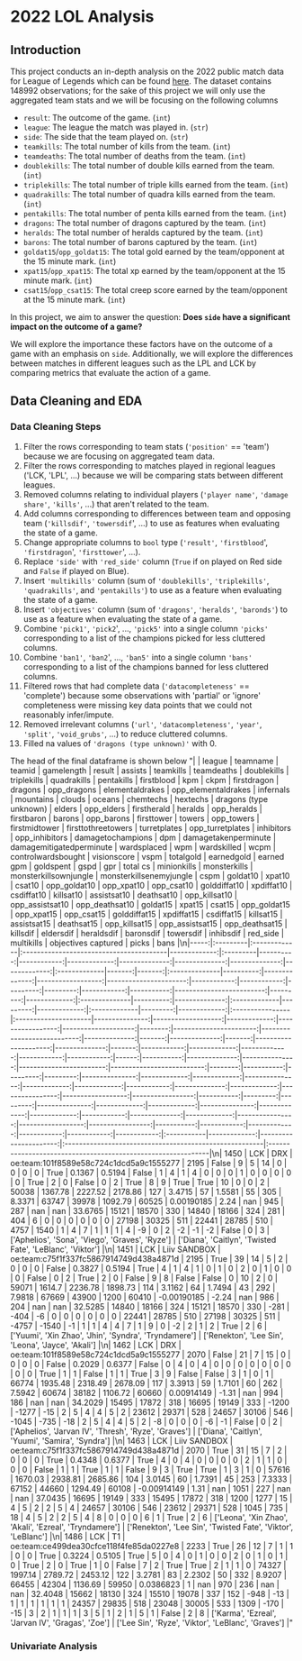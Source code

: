 # 2022 LOL Analysis

## Introduction

This project conducts an in-depth analysis on the 2022 public match data for League of Legends which can be found [here](https://oracleselixir.com/tools/downloads). The dataset contains 148992 observations; for the sake of this project we will only use the aggregated team stats and we will be focusing on the following columns

- `result`: The outcome of the game. (`int`)
- `league`: The league the match was played in. (`str`)
- `side`: The side that the team played on. (`str`)
- `teamkills`: The total number of kills from the team. (`int`)
- `teamdeaths`: The total number of deaths from the team. (`int`)
- `doublekills`: The total number of double kills earned from the team. (`int`)
- `triplekills`: The total number of triple kills earned from the team. (`int`)
- `quadrakills`: The total number of quadra kills earned from the team. (`int`)
- `pentakills`: The total number of penta kills earned from the team. (`int`)
- `dragons`: The total number of dragons captured by the team. (`int`)
- `heralds`: The total number of heralds captured by the team. (`int`)
- `barons`: The total number of barons captured by the team. (`int`)
- `goldat15`/`opp_goldat15`: The total gold earned by the team/opponent at the 15 minute mark. (`int`)
- `xpat15`/`opp_xpat15`: The total xp earned by the team/opponent at the 15 minute mark. (`int`)
- `csat15`/`opp_csat15`: The total creep score earned by the team/opponent at the 15 minute mark. (`int`)

In this project, we aim to answer the question: **Does `side` have a significant impact on the outcome of a game?**

We will explore the importance these factors have on the outcome of a game with an emphasis on `side`. Additionally, we will explore the differences between matches in different leagues such as the LPL and LCK by comparing metrics that evaluate the action of a game. 

## Data Cleaning and EDA

### Data Cleaning Steps

1. Filter the rows corresponding to team stats (`'position'` == 'team') because we are focusing on aggregated team data.
2. Filter the rows corresponding to matches played in regional leagues ('LCK, 'LPL', ...) because we will be comparing stats between different leagues.
3. Removed columns relating to individual players (`'player name'`, `'damage share'`, `'kills'`, ...) that aren't related to the team.
4. Add columns corresponding to differences between team and opposing team (`'killsdif'`, `'towersdif`', ...) to use as features when evaluating the state of a game.
5. Change appropriate columns to `bool` type (`'result'`, `'firstblood`', `'firstdragon`', `'firsttower`', ...).
6. Replace `'side'` with `'red_side'` column (`True` if on played on Red side and `False` if played on Blue).
7. Insert `'multikills'` column (sum of `'doublekills'`, `'triplekills'`, `'quadrakills'`, and `'pentakills'`) to use as a feature when evaluating the state of a game.
8. Insert `'objectives'` column (sum of `'dragons'`, `'heralds'`, `'baronds'`) to use as a feature when evaluating the state of a game.
9. Combine `'pick1'`, `'pick2`', ..., `'pick5'` into a single column `'picks'` corresponding to a list of the champions picked for less cluttered columns.
10. Combine `'ban1'`, `'ban2`', ..., `'ban5'` into a single column `'bans'` corresponding to a list of the champions banned for less cluttered columns.
11. Filtered rows that had complete data (`'datacompleteness'` == 'complete') because some observations with 'partial' or 'ignore' completeness were missing key data points that we could not reasonably infer/impute.
12. Removed irrelevant columns (`'url'`, `'datacompleteness'`, `'year'`, `'split'`, `'void_grubs'`, ...) to reduce cluttered columns.
13. Filled na values of `'dragons (type unknown)'` with 0.

The head of the final dataframe is shown below
"|      | league   | teamname     | teamid                                  |   gamelength | result   |   assists |   teamkills |   teamdeaths |   doublekills |   triplekills |   quadrakills |   pentakills | firstblood   |    kpm |   ckpm | firstdragon   |   dragons |   opp_dragons |   elementaldrakes |   opp_elementaldrakes |   infernals |   mountains |   clouds |   oceans |   chemtechs |   hextechs |   dragons (type unknown) |   elders |   opp_elders | firstherald   |   heralds |   opp_heralds | firstbaron   |   barons |   opp_barons | firsttower   |   towers |   opp_towers | firstmidtower   | firsttothreetowers   |   turretplates |   opp_turretplates |   inhibitors |   opp_inhibitors |   damagetochampions |     dpm |   damagetakenperminute |   damagemitigatedperminute |   wardsplaced |    wpm |   wardskilled |   wcpm |   controlwardsbought |   visionscore |   vspm |   totalgold |   earnedgold |   earned gpm |   goldspent |        gspd |   gpr |   total cs |   minionkills |   monsterkills |   monsterkillsownjungle |   monsterkillsenemyjungle |    cspm |   goldat10 |   xpat10 |   csat10 |   opp_goldat10 |   opp_xpat10 |   opp_csat10 |   golddiffat10 |   xpdiffat10 |   csdiffat10 |   killsat10 |   assistsat10 |   deathsat10 |   opp_killsat10 |   opp_assistsat10 |   opp_deathsat10 |   goldat15 |   xpat15 |   csat15 |   opp_goldat15 |   opp_xpat15 |   opp_csat15 |   golddiffat15 |   xpdiffat15 |   csdiffat15 |   killsat15 |   assistsat15 |   deathsat15 |   opp_killsat15 |   opp_assistsat15 |   opp_deathsat15 |   killsdif |   eldersdif |   heraldsdif |   baronsdif |   towersdif |   inhibsdif | red_side   |   multikills |   objectives captured | picks                                                  | bans                                                         |\n|-----:|:---------|:-------------|:----------------------------------------|-------------:|:---------|----------:|------------:|-------------:|--------------:|--------------:|--------------:|-------------:|:-------------|-------:|-------:|:--------------|----------:|--------------:|------------------:|----------------------:|------------:|------------:|---------:|---------:|------------:|-----------:|-------------------------:|---------:|-------------:|:--------------|----------:|--------------:|:-------------|---------:|-------------:|:-------------|---------:|-------------:|:----------------|:---------------------|---------------:|-------------------:|-------------:|-----------------:|--------------------:|--------:|-----------------------:|---------------------------:|--------------:|-------:|--------------:|-------:|---------------------:|--------------:|-------:|------------:|-------------:|-------------:|------------:|------------:|------:|-----------:|--------------:|---------------:|------------------------:|--------------------------:|--------:|-----------:|---------:|---------:|---------------:|-------------:|-------------:|---------------:|-------------:|-------------:|------------:|--------------:|-------------:|----------------:|------------------:|-----------------:|-----------:|---------:|---------:|---------------:|-------------:|-------------:|---------------:|-------------:|-------------:|------------:|--------------:|-------------:|----------------:|------------------:|-----------------:|-----------:|------------:|-------------:|------------:|------------:|------------:|:-----------|-------------:|----------------------:|:-------------------------------------------------------|:-------------------------------------------------------------|\n| 1450 | LCK      | DRX          | oe:team:101f8589e58c724c1dcd5a9c1555277 |         2195 | False    |         9 |           5 |           14 |             0 |             0 |             0 |            0 | True         | 0.1367 | 0.5194 | False         |         1 |             4 |                 1 |                     4 |           0 |           0 |        0 |        1 |           0 |          0 |                        0 |        0 |            0 | True          |         2 |             0 | False        |        0 |            2 | True         |        8 |            9 | True            | True                 |             10 |                  0 |            0 |                2 |               50038 | 1367.78 |                2227.52 |                    2178.86 |           127 | 3.4715 |            57 | 1.5581 |                   55 |           305 | 8.3371 |       63747 |        39978 |      1092.79 |       60525 |  0.00190185 |  2.24 |        nan |           945 |            287 |                     nan |                       nan | 33.6765 |      15121 |    18570 |      330 |          14840 |        18166 |          324 |            281 |          404 |            6 |           0 |             0 |            0 |               0 |                 0 |                0 |      27198 |    30325 |      511 |          22441 |        28785 |          510 |           4757 |         1540 |            1 |           4 |             7 |            1 |               1 |                 1 |                4 |         -9 |           0 |            2 |          -2 |          -1 |          -2 | False      |            0 |                     3 | ['Aphelios', 'Sona', 'Viego', 'Graves', 'Ryze']        | ['Diana', 'Caitlyn', 'Twisted Fate', 'LeBlanc', 'Viktor']    |\n| 1451 | LCK      | Liiv SANDBOX | oe:team:c75f1f337fc5867914749d438a4871d |         2195 | True     |        39 |          14 |            5 |             2 |             0 |             0 |            0 | False        | 0.3827 | 0.5194 | True          |         4 |             1 |                 4 |                     1 |           0 |           1 |        0 |        2 |           0 |          1 |                        0 |        0 |            0 | False         |         0 |             2 | True         |        2 |            0 | False        |        9 |            8 | False           | False                |              0 |                 10 |            2 |                0 |               59071 | 1614.7  |                2236.78 |                    1898.73 |           114 | 3.1162 |            64 | 1.7494 |                   43 |           292 | 7.9818 |       67669 |        43900 |      1200    |       60410 | -0.00190185 | -2.24 |        nan |           986 |            204 |                     nan |                       nan | 32.5285 |      14840 |    18166 |      324 |          15121 |        18570 |          330 |           -281 |         -404 |           -6 |           0 |             0 |            0 |               0 |                 0 |                0 |      22441 |    28785 |      510 |          27198 |        30325 |          511 |          -4757 |        -1540 |           -1 |           1 |             1 |            4 |               4 |                 7 |                1 |          9 |           0 |           -2 |           2 |           1 |           2 | True       |            2 |                     6 | ['Yuumi', 'Xin Zhao', 'Jhin', 'Syndra', 'Tryndamere']  | ['Renekton', 'Lee Sin', 'Leona', 'Jayce', 'Akali']           |\n| 1462 | LCK      | DRX          | oe:team:101f8589e58c724c1dcd5a9c1555277 |         2070 | False    |        21 |           7 |           15 |             0 |             0 |             0 |            0 | False        | 0.2029 | 0.6377 | False         |         0 |             4 |                 0 |                     4 |           0 |           0 |        0 |        0 |           0 |          0 |                        0 |        0 |            0 | True          |         1 |             1 | False        |        1 |            1 | True         |        3 |            9 | False           | False                |              3 |                  1 |            0 |                1 |               66774 | 1935.48 |                2318.49 |                    2678.09 |           117 | 3.3913 |            59 | 1.7101 |                   60 |           262 | 7.5942 |       60674 |        38182 |      1106.72 |       60660 |  0.00914149 | -1.31 |        nan |           994 |            186 |                     nan |                       nan | 34.2029 |      15495 |    17872 |      318 |          16695 |        19149 |          333 |          -1200 |        -1277 |          -15 |           2 |             5 |            4 |               4 |                 5 |                2 |      23612 |    29371 |      528 |          24657 |        30106 |          546 |          -1045 |         -735 |          -18 |           2 |             5 |            4 |               4 |                 5 |                2 |         -8 |           0 |            0 |           0 |          -6 |          -1 | False      |            0 |                     2 | ['Aphelios', 'Jarvan IV', 'Thresh', 'Ryze', 'Graves']  | ['Diana', 'Caitlyn', 'Yuumi', 'Samira', 'Syndra']            |\n| 1463 | LCK      | Liiv SANDBOX | oe:team:c75f1f337fc5867914749d438a4871d |         2070 | True     |        31 |          15 |            7 |             2 |             0 |             0 |            0 | True         | 0.4348 | 0.6377 | True          |         4 |             0 |                 4 |                     0 |           0 |           0 |        0 |        2 |           1 |          1 |                        0 |        0 |            0 | False         |         1 |             1 | True         |        1 |            1 | False        |        9 |            3 | True            | True                 |              1 |                  3 |            1 |                0 |               57616 | 1670.03 |                2938.81 |                    2685.86 |           104 | 3.0145 |            60 | 1.7391 |                   45 |           253 | 7.3333 |       67152 |        44660 |      1294.49 |       60108 | -0.00914149 |  1.31 |        nan |          1051 |            227 |                     nan |                       nan | 37.0435 |      16695 |    19149 |      333 |          15495 |        17872 |          318 |           1200 |         1277 |           15 |           4 |             5 |            2 |               2 |                 5 |                4 |      24657 |    30106 |      546 |          23612 |        29371 |          528 |           1045 |          735 |           18 |           4 |             5 |            2 |               2 |                 5 |                4 |          8 |           0 |            0 |           0 |           6 |           1 | True       |            2 |                     6 | ['Leona', 'Xin Zhao', 'Akali', 'Ezreal', 'Tryndamere'] | ['Renekton', 'Lee Sin', 'Twisted Fate', 'Viktor', 'LeBlanc'] |\n| 1486 | LCK      | T1           | oe:team:ce499dea30cfce118f4fe85da0227e8 |         2233 | True     |        26 |          12 |            7 |             1 |             1 |             0 |            0 | True         | 0.3224 | 0.5105 | True          |         5 |             0 |                 4 |                     0 |           1 |           0 |        0 |        2 |           0 |          1 |                        0 |        1 |            0 | True          |         2 |             0 | True         |        1 |            0 | False        |        7 |            2 | True            | True                 |              2 |                  1 |            1 |                0 |               74327 | 1997.14 |                2789.72 |                    2453.12 |           122 | 3.2781 |            83 | 2.2302 |                   50 |           332 | 8.9207 |       66455 |        42304 |      1136.69 |       59950 |  0.0386823  |  1    |        nan |           970 |            236 |                     nan |                       nan | 32.4048 |      15662 |    18130 |      324 |          15510 |        19078 |          337 |            152 |         -948 |          -13 |           1 |             1 |            1 |               1 |                 1 |                1 |      24357 |    29835 |      518 |          23048 |        30005 |          533 |           1309 |         -170 |          -15 |           3 |             2 |            1 |               1 |                 1 |                3 |          5 |           1 |            2 |           1 |           5 |           1 | False      |            2 |                     8 | ['Karma', 'Ezreal', 'Jarvan IV', 'Gragas', 'Zoe']      | ['Lee Sin', 'Ryze', 'Viktor', 'LeBlanc', 'Graves']           |"


### Univariate Analysis

